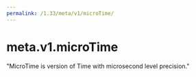 ```yaml
---
permalink: /1.33/meta/v1/microTime/
---
```


# meta.v1.microTime

"MicroTime is version of Time with microsecond level precision."